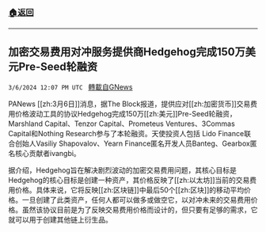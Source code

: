 ###  [:house:返回](README.md)
---


## 加密交易费用对冲服务提供商Hedgehog完成150万美元Pre-Seed轮融资
`3/6/2024 12:07 PM UTC ` [轉載自GNews](https://gnews.org/articles/2370524)

PANews [[zh:3月6日]]消息，据The Block报道，提供应对[[zh:加密货币]]交易费用价格波动工具的协议Hedgehog完成150万[[zh:美元]]Pre-Seed轮融资，Marshland Capital、Tenzor Capital、Prometeus Ventures、3Commas Capital和Nothing Research参与了本轮融资。天使投资人包括 Lido Finance联合创始人Vasiliy Shapovalov、Yearn Finance匿名开发人员Banteg、Gearbox匿名核心贡献者ivangbi。

据介绍，Hedgehog旨在解决剧烈波动的加密交易费用问题，其核心目标是Hedgehog的核心目标是创建一种资产，其价格反映了[[zh:以太坊]]当前的交易费用价格。具体来说，它将反映[[zh:区块链]]中最后50个[[zh:区块]]的移动平均价格。一旦创建了此类资产，任何人都可以做多或做空它，以对冲未来的交易费用价格。虽然该协议目前是为了反映交易费用价格而设计的，但只要有足够的需求，它就可以用于创建其他链上衍生品。
